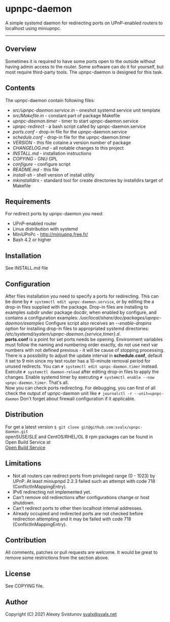 # upnpc-daemon
A simple systemd daemon for redirecting ports on UPnP-enabled
routers to localhost using miniupnpc.
____

## Overview
Sometimes it is required to have some ports open to the outside
without having admin access to the router. Some software can do it for
yourself, but most require third-party tools. The upnpc-daemon is designed
for this task.

## Contents
The upnpc-daemon contain following files:
 - *src/upnpc-daemon.service.in* - oneshot systemd service unit template
 - *src/Makefile.in*             - constant part of package Makefile
 - *upnpc-daemon.timer*          - timer to start upnpc-daemon.service
 - *upnpc-redirect*              - a bash script called by upnpc-daemon.service
 - *ports.conf*                  - drop-in file for the upnpc-daemon.service
 - *schedule.conf*               - drop-in file for the upnpc-daemon.timer
 - *VERSION*                     - this file cotaine a version number of package
 - *CHANGELOG.md*                - all notable changes to this project
 - *INSTALL.md*                  - installation instructions
 - *COPYING*                     - GNU GPL
 - *configure*                   - configure script
 - *README.md*                   - this file
 - *install-sh*                  - shell version of install utility 
 - *mkinstalldirs*               - standard tool for create directories by
                                   installdirs target of Makefile

## Requirements
For redirect ports by upnpc-daemon you need:
 - UPnP-enabled router
 - Linux distribution with systemd
 - MiniUPnPc - http://miniupnp.free.fr/
 - Bash 4.2 or higher

## Installation
See INSTALL.md file

## Configuration
After files installation you need to specify a ports for redirecting.
This can be done by `# systemctl edit upnpc-daemon.service`, or by editing
the a drop-in files supplied with the package. Drop-in files are installing
to examples subdir under package docdir, when enabled by configure, and
contains a configuration examples:
*/usr/local/share/doc/packages/upnpc-daemon/examples*
Configure script also receives an *--enable-dropins* option for installing
drop-in files to appropriated systemd directories:
*/etc/systemd/system/upnpc-daemon.{service,timer}.d*.  
**ports.conf** is a point for set ports needs be opening. Environment variables
must follow the naming and numbering order exactly, do not use next var numbers
with not defined previous - it will be cause of stopping processing.  
There is a possibility to adjust the update interval in **schedule.conf**,
default it set to 9 min since my test router has a 10-minute removal period
for unused redirects. You can `# systemctl edit upnpc-daemon.timer` instead.  
Execute `# systemctl daemon-reload` after editing drop-in files to apply the
changes. Enable systemd timer by executing
`# systemctl enable --now upnpc-daemon.timer`. That's all.  
Now you can check ports redirecting. For debugging, you can first of all
check the output of upnpc-daemon unit like `# journalctl -r --unit=upnpc-daemon`
Don't forget about firewall configuration if it applicable.

## Distribution
For get a latest version `$ git clone git@github.com:svalx/upnpc-daemon.git`  
openSUSE/SLE and CentOS/RHEL/OL 8 rpm packages can be found in Open Build Service at  
[Open Build Service](https://software.opensuse.org/package/upnpc-daemon)

## Limitations
 - Not all routers can redirect ports from privileged range
(0 - 1023) by UPnP. At least miniupnpd 2.2.3 failed such an attempt
with code 718 (ConflictInMappingEntry).
 - IPv6 redirecting not implemented yet.
 - Can't remove old redirections after configurations change or host shutdown.
 - Can't redirect ports to other then localhost internal addresses.
 - Already occupied and redirected ports are not checked before redirection
attempting and it may be failed with code 718 (ConflictInMappingEntry).

## Contribution
All comments, patches or pull requests are welcome. It would be great to
remove some restrictions from the section above.

## License
See COPYING file.

## Author
Copyright (C) 2021 Alexey Svistunov <svalx@svalx.net>
